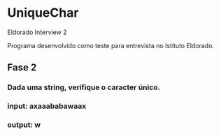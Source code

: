 # UniqueChar
Eldorado Interview 2

Programa desenvolvido como teste para entrevista no Istituto Eldorado.

## Fase 2
### Dada uma string, verifique o caracter único.
### input: axaaababawaax
### output: w
